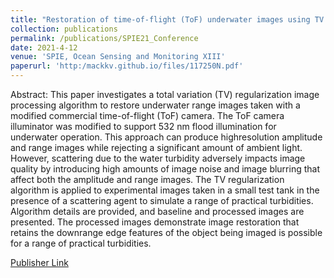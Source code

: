 ```yaml
---
title: "Restoration of time-of-flight (ToF) underwater images using TV regularization"
collection: publications
permalink: /publications/SPIE21_Conference
date: 2021-4-12
venue: 'SPIE, Ocean Sensing and Monitoring XIII'
paperurl: 'http:/mackkv.github.io/files/117250N.pdf'
---
```


Abstract: This paper investigates a total variation (TV) regularization image processing algorithm to restore underwater range images taken with a modified commercial time-of-flight (ToF) camera. The ToF camera illuminator was modified to support 532 nm flood illumination for underwater operation. This approach can produce highresolution amplitude and range images while rejecting a significant amount of ambient light. However, scattering due to the water turbidity adversely impacts image quality by introducing high amounts of image noise and image blurring that affect both the amplitude and range images. The TV regularization algorithm is applied to experimental images taken in a small test tank in the presence of a scattering agent to simulate a range of practical turbidities. Algorithm details are provided, and baseline and processed images are presented. The processed images demonstrate image restoration that retains the downrange edge features of the object being imaged is possible for a range of practical turbidities.  

[Publisher Link](https://www.spiedigitallibrary.org/conference-proceedings-of-spie/11752/117520N/Restoration-of-time-of-flight-ToF-underwater-images-using-TV/10.1117/12.2588047.full)
